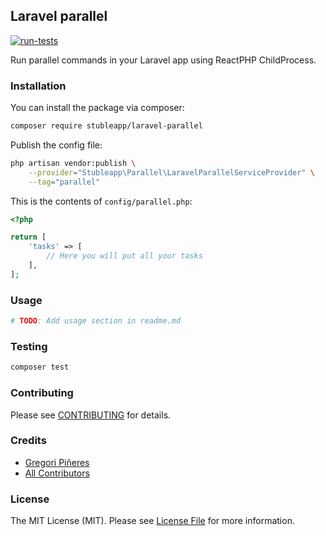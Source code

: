 ## Laravel parallel

[![run-tests](https://github.com/stubleapp/laravel-parallel/actions/workflows/run-tests.yml/badge.svg)](https://github.com/stubleapp/laravel-parallel/actions/workflows/run-tests.yml)

Run parallel commands in your Laravel app using ReactPHP ChildProcess.

### Installation

You can install the package via composer:

```bash
composer require stubleapp/laravel-parallel
```

Publish the config file:

```bash
php artisan vendor:publish \
    --provider="Stubleapp\Parallel\LaravelParallelServiceProvider" \
    --tag="parallel"
```

This is the contents of `config/parallel.php`:

```php
<?php

return [
    'tasks' => [
        // Here you will put all your tasks
    ],
];
```

### Usage

```bash
# TODO: Add usage section in readme.md
```

### Testing

```bash
composer test
```

### Contributing

Please see [CONTRIBUTING](.github/CONTRIBUTING.md) for details.

### Credits

- [Gregori Piñeres](https://github.com/gregorip02)
- [All Contributors](../../contributors)

### License

The MIT License (MIT). Please see [License File](license.md) for more information.

